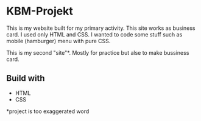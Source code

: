 # KBM-Projekt

This is my website built for my primary activity. This site works as business card.
I used only HTML and CSS. I wanted to code some stuff such as mobile (hamburger) menu with pure CSS.

This is my second "site"\*. Mostly for practice but alse to make bussiness card.

## Build with

- HTML
- CSS

\*project is too exaggerated word

